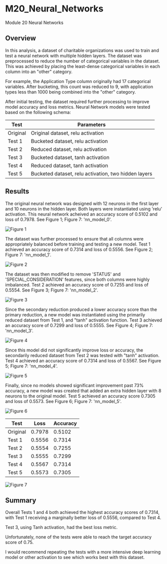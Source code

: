 # M20_Neural_Networks
Module 20 Neural Networks

## Overview

In this analysis, a dataset of charitable organizations was used to train and test a neural network with multiple hidden layers. The dataset was preprocessed to reduce the number of categorical variables in the dataset. This was achieved by placing the least-dense categorical variables in each column into an "other" category.

For example, the Application Type column originally had 17 categorical variables. After bucketing, this count was reduced to 9, with application types less than 1000 being combined into the "other" category. 

After initial testing, the dataset required further processing to improve model accuracy and loss metrics. Neural Network models were tested based on the following schema: 

|Test|Parameters|
|---|-----------|
|Original|Original dataset, relu activation|
|Test 1|Bucketed dataset, relu activation|
|Test 2|Reduced dataset, relu activation|
|Test 3|Bucketed dataset, tanh activation|
|Test 4|Reduced dataset, tanh activation|
|Test 5|Bucketed dataset, relu activation, two hidden layers|


## Results

The original neural network was designed with 12 neurons in the first layer and 10 neurons in the hidden layer. Both layers were instantiated using 'relu' activation. This neural network acheived an accuracy score of 0.5102 and loss of 0.7978. See Figure 1; Figure 7: 'nn_model_0'.

![Figure 1]('challenge/analysis/Neural_Network_Model_Loss_Accuracy.png')

The dataset was further processed to ensure that all columns were appropriately balanced before training and testing a new model. Test 1 achieved an accuracy score of 0.7314 and loss of 0.5556. See Figure 2; Figure 7: 'nn_model_1'.

![Figure 2]('/challenge/analysis/Optimized_Neural_Network_Model_1H_Test_1_evaluation_graph.png')


The dataset was then modified to remove 'STATUS' and 'SPECIAL_CONSIDERATION' features, since both columns were highly imbalanced. Test 2 achieved an accuracy score of 0.7255 and loss of 0.5554. See Figure 3; Figure 7: 'nn_model_2'.

![Figure 3]('/challenge/analysis/Optimized_Reduced_Neural_Network_Model_1H_Test_2_evaluation_graph.png')

Since the secondary reduction produced a lower accuracy score than the primary reduction, a new model was instantiated using the primarily reduced dataset from Test 1, and "tanh" activation function. Test 3 achieved an accuracy score of 0.7299 and loss of 0.5555. See Figure 4; Figure 7: 'nn_model_3'.


![Figure 4]('/challenge/analysis/Optimized_Tanh_Neural_Network_Model_1H_Test_3_evaluation_graph.png')

Since this model did not significantly improve loss or accuracy, the secondarily reduced dataset from Test 2 was tested with "tanh" activation. Test 4 achieved an accuracy score of 0.7314 and loss of 0.5567. See Figure 5; Figure 7: 'nn_model_4'.

![Figure 5]('/challenge/analysis/Optimized_Tanh_Reduced_Neural_Network_Model_1H_Test_4_evaluation_graph.png')

Finally, since no models showed significant improvement past 73% accuracy, a new model was created that added an extra hidden layer with 8 neurons to the original model. Test 5 achieved an accuracy score 0.7305 and loss of 0.5573. See Figure 6; Figure 7: 'nn_model_5'.

![Figure 6]('/challenge/analysis/Optimized_Neural_Network_Model_2H_Test_5_evaluation_graph.png')



|Test|Loss|Accuracy|
|----|--------|----|
|Original|0.7978|0.5102|
|Test 1|0.5556|0.7314|
|Test 2|0.5554|0.7255|
|Test 3|0.5555|0.7299|
|Test 4|0.5567|0.7314|
|Test 5|0.5573|0.7305|
![Figure 7]('/challenge/analysis/Loss_Accuracy_Tests.png')
## Summary 

Overall Tests 1 and 4 both achieved the highest accuracy scores of 0.7314, with Test 1 receiving a marginally better loss of 0.5556, compared to Test 4. 

Test 3, using Tanh activation, had the best loss metric.

Unfortunately, none of the tests were able to reach the target accuracy score of 0.75.

I would recommend repeating the tests with a more intensive deep learning model or other activation to see which works best with this dataset. 
